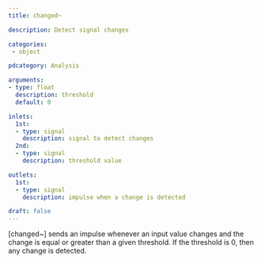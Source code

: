 ```yaml
---
title: changed~

description: Detect signal changes

categories:
 - object

pdcategory: Analysis

arguments:
- type: float
  description: threshold
  default: 0

inlets:
  1st:
  - type: signal
    description: signal to detect changes
  2nd:
  - type: signal
    description: threshold value

outlets:
  1st:
  - type: signal
    description: impulse when a change is detected

draft: false
---
```


[changed~] sends an impulse whenever an input value changes and the change is equal or greater than a given threshold. If the threshold is 0, then any change is detected.